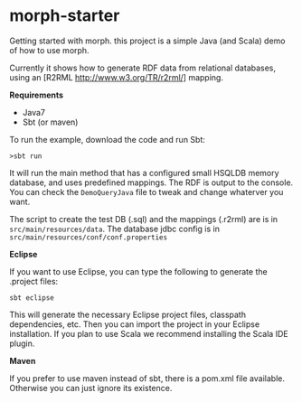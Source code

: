 morph-starter
=============

Getting started with morph. this project is a simple Java (and Scala) demo of how to use morph.

Currently it shows how to generate RDF data from relational databases, using an [R2RML http://www.w3.org/TR/r2rml/] mapping.

**Requirements**
* Java7
* Sbt (or maven)

To run the example, download the code and run Sbt:

```
>sbt run
```

It will run the main method that has a configured small HSQLDB memory database, and uses predefined mappings.
The RDF is output to the console. 
You can check the `DemoQueryJava` file to tweak and change whaterver you want.

The script to create the test DB (.sql) and the mappings (.r2rml) are is in `src/main/resources/data`. 
The database jdbc config is in `src/main/resources/conf/conf.properties`

**Eclipse**

If you want to use Eclipse, you can type the following to generate the .project files:
```
sbt eclipse
```

This will generate the necessary Eclipse project files, classpath dependencies, etc. Then you can import the project in your Eclipse installation.
If you plan to use Scala we recommend installing the Scala IDE plugin.

**Maven**

If you prefer to use maven instead of sbt, there is a pom.xml file available. Otherwise you can just ignore its existence.
